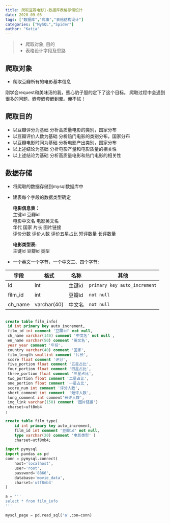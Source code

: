 ```yaml
---
title: 爬取豆瓣电影1-数据库表格存储设计
date: 2020-09-05
tags: ["数据库","爬虫","表格结构设计"]
categories: ["MySQL","Spider"]
author: "Katia"
---
```


> * 爬取对象, 目的
> * 表格设计字段及思路

<!--more-->

## 爬取对象  
* 爬取豆瓣所有的电影基本信息 

刚学会request和美味汤的我，熊心豹子胆的定下了这个目标。
爬取过程中会遇到很多的问题，嵌套嵌套嵌到晕。俺不怵！

## 爬取目的
* 以豆瓣评分为基础 分析高质量电影的类别，国家分布
* 以豆瓣评价人数为基础 分析热门电影的类别分布，国家分布
* 以豆瓣电影时间为基础 分析电影产出类别，国家分布
* 以上述结论为基础 分析电影产量和电影质量的相关性
* 以上述结论为基础 分析高质量电影和热门电影的相关性


## 数据存储

* 将爬取的数据存储到mysql数据库中  

* 建表每个字段的数据类型确定  

	**电影信息表：**   
	主键id 豆瓣id   
	电影中文名 电影英文名   
	年代 国家 片长 图片链接  
	评价分数 评价人数 评价五星占比 
	短评数量 长评数量

	**电影类型表:**  
	主键id 豆瓣id 类型  


* 一个英文一个字节，一个中文三、四个字节;  


|字段|格式|名称|其他|
|--|--|--|--|
|id|int|主键id|`primary key auto_increment`|
|film_id|int|豆瓣id|`not null`|
|ch_name|varchar(40)|中文名|`not null`|

```sql

create table film_info(
 id int primary key auto_increment,
 film_id int comment '豆瓣id' not null,
 ch_name varchar(140) comment '中文名' not null ,
 en_name varchar(50) comment '英文名',
 year year comment '年份',
 country varchar(40) comment '国家',
 film_length smallint comment '片长',
 score float comment '评分',
 five_portion float comment '五星占比',
 four_portion float comment '四星占比',
 three_portion float comment '三星占比',
 two_portion float comment '二星占比',
 one_portion float comment '一星占比',
 score_num int comment '评分人数',
 short_comment int comment  '短评人数',
 long_comment int comment'长评人数',
 img_link varchar(150) comment '图片链接')
 charset=uft8mb4
;
```

```sql
create table film_type(
	id int primary key auto_increment,
	film_id int comment '豆瓣id' not null,
	type varchar(20) comment '电影类型' )
	charset=utf8mb4;
```


```python
import pymysql
import pandas as pd 
conn = pymysql.connect(
	host='localhost',
	user='root',
	password='8866',
	database='movie_data',
	charset='utf8mb4'
)

a = '''
select * from film_info
'''

mysql_page = pd.read_sql('a',con=conn)
```
